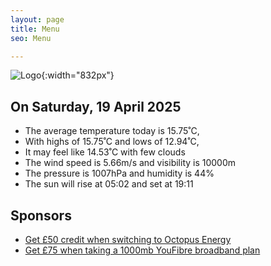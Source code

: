 ```yaml
---
layout: page
title: Menu
seo: Menu

---
```


![Logo](/images/logo.jpg){:width="832px"}

<!-- weather_marker starts -->
## On Saturday, 19 April 2025

- The average temperature today is 15.75˚C,
- With highs of 15.75˚C and lows of 12.94˚C,
- It may feel like 14.53˚C with few clouds
- The wind speed is 5.66m/s and visibility is 10000m
- The pressure is 1007hPa and humidity is 44%
- The sun will rise at 05:02 and set at 19:11

<!-- weather_marker ends -->

## Sponsors

- [Get £50 credit when switching to Octopus Energy](https://bit.ly/3oD1nnS)
- [Get £75 when taking a 1000mb YouFibre broadband plan](https://aklam.io/91zWhU?)



